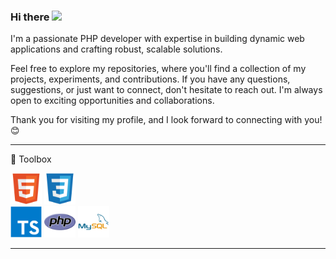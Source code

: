 ### Hi there <img src="https://raw.githubusercontent.com/MartinHeinz/MartinHeinz/master/wave.gif" width="30px">

I'm a passionate PHP developer with expertise in building dynamic web applications and crafting robust, scalable solutions.

Feel free to explore my repositories, where you'll find a collection of my projects, experiments, and contributions. 
If you have any questions, suggestions, or just want to connect, don't hesitate to reach out. I'm always open to exciting opportunities and collaborations.

Thank you for visiting my profile, and I look forward to connecting with you! 😊

---

🧰 Toolbox

<img src="https://github.com/devicons/devicon/blob/master/icons/html5/html5-original.svg" alt="PHP Logo" width="50" height="50"/>  <img src="https://github.com/devicons/devicon/blob/master/icons/css3/css3-original.svg" width="50" height="50"/>  
<img src="https://github.com/devicons/devicon/blob/master/icons/typescript/typescript-original.svg" alt="PHP Logo" width="50" height="50"/>  <img src="https://github.com/devicons/devicon/blob/master/icons/php/php-original.svg" alt="PHP Logo" width="50" height="50"/>  <img src="https://github.com/devicons/devicon/blob/master/icons/mysql/mysql-original-wordmark.svg" alt="MySQL Logo" width="50" height="50"/> 
                                                                                                                                          
---

